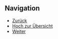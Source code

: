 ## Navigation


* [Zurück](../06_02_Schleifen/index.html)  
* [Hoch zur Übersicht](../index.html)  
* [Weiter](../06_04_Servos/index.html)  

